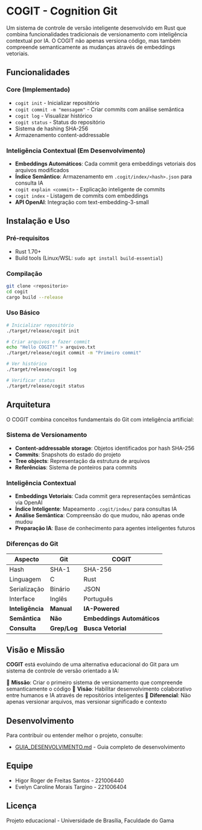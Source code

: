 # COGIT - Cognition Git

Um sistema de controle de versão inteligente desenvolvido em Rust que combina funcionalidades tradicionais de versionamento com inteligência contextual por IA. O COGIT não apenas versiona código, mas também compreende semanticamente as mudanças através de embeddings vetoriais.

## Funcionalidades

### Core (Implementado)
- `cogit init` - Inicializar repositório
- `cogit commit -m "mensagem"` - Criar commits com análise semântica
- `cogit log` - Visualizar histórico
- `cogit status` - Status do repositório
- Sistema de hashing SHA-256
- Armazenamento content-addressable

### Inteligência Contextual (Em Desenvolvimento)
- **Embeddings Automáticos**: Cada commit gera embeddings vetoriais dos arquivos modificados
- **Índice Semântico**: Armazenamento em `.cogit/index/<hash>.json` para consulta IA
- `cogit explain <commit>` - Explicação inteligente de commits
- `cogit index` - Listagem de commits com embeddings
- **API OpenAI**: Integração com text-embedding-3-small

## Instalação e Uso

### Pré-requisitos

- Rust 1.70+ 
- Build tools (Linux/WSL: `sudo apt install build-essential`)

### Compilação

```bash
git clone <repositorio>
cd cogit
cargo build --release
```

### Uso Básico

```bash
# Inicializar repositório
./target/release/cogit init

# Criar arquivos e fazer commit
echo "Hello COGIT!" > arquivo.txt
./target/release/cogit commit -m "Primeiro commit"

# Ver histórico
./target/release/cogit log

# Verificar status
./target/release/cogit status
```

## Arquitetura

O COGIT combina conceitos fundamentais do Git com inteligência artificial:

### Sistema de Versionamento
- **Content-addressable storage**: Objetos identificados por hash SHA-256
- **Commits**: Snapshots do estado do projeto  
- **Tree objects**: Representação da estrutura de arquivos
- **Referências**: Sistema de ponteiros para commits

### Inteligência Contextual
- **Embeddings Vetoriais**: Cada commit gera representações semânticas via OpenAI
- **Índice Inteligente**: Mapeamento `.cogit/index/` para consultas IA
- **Análise Semântica**: Compreensão do que mudou, não apenas onde mudou
- **Preparação IA**: Base de conhecimento para agentes inteligentes futuros

### Diferenças do Git

| Aspecto | Git | COGIT |
|---------|-----|-------|
| Hash | SHA-1 | SHA-256 |
| Linguagem | C | Rust |
| Serialização | Binário | JSON |
| Interface | Inglês | Português |
| **Inteligência** | **Manual** | **IA-Powered** |
| **Semântica** | **Não** | **Embeddings Automáticos** |
| **Consulta** | **Grep/Log** | **Busca Vetorial** |

## Visão e Missão

**COGIT** está evoluindo de uma alternativa educacional do Git para um sistema de controle de versão orientado a IA:

🎯 **Missão**: Criar o primeiro sistema de versionamento que compreende semanticamente o código
🚀 **Visão**: Habilitar desenvolvimento colaborativo entre humanos e IA através de repositórios inteligentes
🧠 **Diferencial**: Não apenas versionar arquivos, mas versionar significado e contexto

## Desenvolvimento

Para contribuir ou entender melhor o projeto, consulte:
- [GUIA_DESENVOLVIMENTO.md](GUIA_DESENVOLVIMENTO.md) - Guia completo de desenvolvimento

## Equipe

- Higor Roger de Freitas Santos - 221006440
- Evelyn Caroline Morais Targino - 221006404

## Licença

Projeto educacional - Universidade de Brasília, Faculdade do Gama 